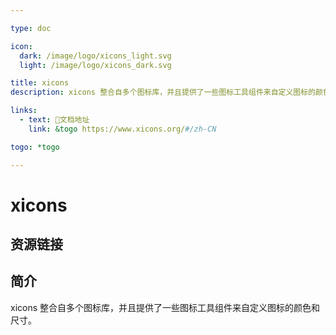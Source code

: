 ```yaml
---

type: doc

icon:
  dark: /image/logo/xicons_light.svg
  light: /image/logo/xicons_dark.svg

title: xicons
description: xicons 整合自多个图标库，并且提供了一些图标工具组件来自定义图标的颜色和尺寸。

links:
  - text: 📖文档地址
    link: &togo https://www.xicons.org/#/zh-CN

togo: *togo

---
```


<ShowLogo />

# xicons

<ShowBreadcrumb />

## 资源链接

<ShowLinks />

## 简介

xicons 整合自多个图标库，并且提供了一些图标工具组件来自定义图标的颜色和尺寸。